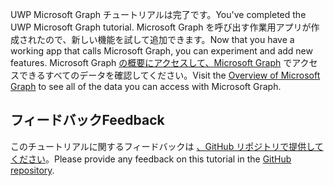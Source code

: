 <!-- markdownlint-disable MD002 MD041 -->

<span data-ttu-id="2bf44-101">UWP Microsoft Graph チュートリアルは完了です。</span><span class="sxs-lookup"><span data-stu-id="2bf44-101">You've completed the UWP Microsoft Graph tutorial.</span></span> <span data-ttu-id="2bf44-102">Microsoft Graph を呼び出す作業用アプリが作成されたので、新しい機能を試して追加できます。</span><span class="sxs-lookup"><span data-stu-id="2bf44-102">Now that you have a working app that calls Microsoft Graph, you can experiment and add new features.</span></span> <span data-ttu-id="2bf44-103">Microsoft Graph [の概要にアクセスして、Microsoft Graph](/graph/overview) でアクセスできるすべてのデータを確認してください。</span><span class="sxs-lookup"><span data-stu-id="2bf44-103">Visit the [Overview of Microsoft Graph](/graph/overview) to see all of the data you can access with Microsoft Graph.</span></span>

## <a name="feedback"></a><span data-ttu-id="2bf44-104">フィードバック</span><span class="sxs-lookup"><span data-stu-id="2bf44-104">Feedback</span></span>

<span data-ttu-id="2bf44-105">このチュートリアルに関するフィードバックは [、GitHub リポジトリで提供してください](https://github.com/microsoftgraph/msgraph-training-uwp)。</span><span class="sxs-lookup"><span data-stu-id="2bf44-105">Please provide any feedback on this tutorial in the [GitHub repository](https://github.com/microsoftgraph/msgraph-training-uwp).</span></span>
